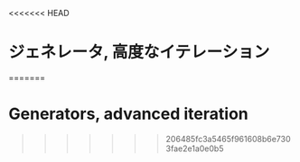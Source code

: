 
<<<<<<< HEAD
# ジェネレータ, 高度なイテレーション
=======
# Generators, advanced iteration
>>>>>>> 206485fc3a5465f961608b6e7303fae2e1a0e0b5
